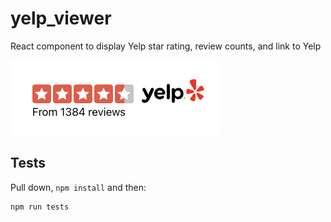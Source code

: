 # yelp_viewer

React component to display Yelp star rating, review counts, and link to Yelp

![Example Usage](https://raw.githubusercontent.com/knomedia/yelp_viewer/main/images/yelp_example.png?token=GHSAT0AAAAAACINGHHV2NB34UQ45JBJUULOZJ4LZBQ)

## Tests

Pull down, `npm install` and then:

```sh
npm run tests
```
